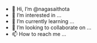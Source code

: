 - 👋 Hi, I’m @nagasaithota
- 👀 I’m interested in ...
- 🌱 I’m currently learning ...
- 💞️ I’m looking to collaborate on ...
- 📫 How to reach me ...

<!---
nagasaithota/nagasaithota is a ✨ special ✨ repository because its `README.md` (this file) appears on your GitHub profile.
You can click the Preview link to take a look at your changes.
--->
